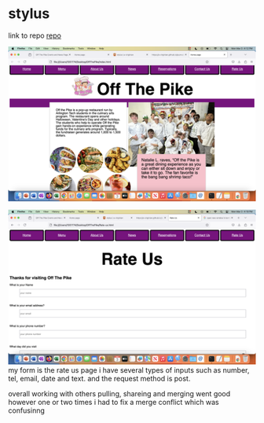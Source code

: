 # stylus

link to repo
[repo](https://github.com/NotABotDaniel/OffThePike)

![photo of one of my pages](index.png)

![photo of one of my pages](rate-us.png)
my form is the rate us page i have several types of inputs such as number, tel, email, date and text. and the request method is post. 

overall working with others pulling, shareing and merging went good however one or two times i had to fix a merge conflict which was confusinng  
